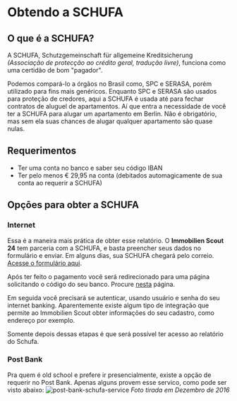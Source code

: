 # Obtendo a SCHUFA

## O que é a SCHUFA?
A SCHUFA, Schutzgemeinschaft für allgemeine Kreditsicherung *(Associação de protecção ao crédito geral, tradução livre)*, funciona como uma certidão de bom "pagador".

Podemos compará-lo a órgãos no Brasil como, SPC e SERASA, porém utilizado para fins mais genéricos.
Enquanto SPC e SERASA são usados para proteção de credores, aqui a SCHUFA é usada até para fechar contratos de aluguel de apartamentos.
Aí que entra a necessidade de você ter a SCHUFA para alugar um apartamento em Berlin. Não é obrigatório, mas sem ela suas chances de alugar
qualquer apartamento são quase nulas.

## Requerimentos
 - Ter uma conta no banco e saber seu código IBAN
 - Ter pelo menos € 29,95 na conta (debitados automagicamente de sua conta ao requerir a SCHUFA)

## Opçōes para obter a SCHUFA

### Internet
Essa é a maneira mais prática de obter esse relatório. O **Immobilien Scout 24** tem parceria com a SCHUFA, e basta preencher seus dados no formulário e enviar. Em alguns dias, sua SCHUFA chegará pelo correio. [Acesse o formulário aqui](https://bonitaetscheck.immobilienscout24.de/).

Após ter feito o pagamento você será redirecionado para uma página solicitando o código do seu banco. Procure [nesta](http://www.bundesbank.de/Navigation/EN/Service/Search_bank_sort_codes/Simple/simple_search_bank_sort_codes_node.html%3Fview%3Drender%255BDruckversion%255D) página.

Em seguida você precisará se autenticar, usando usuário e senha do seu internet banking. Aparentemente existe algum tipo de integração que permite ao Immobilien Scout obter informações do seu cadastro, como endereço por exemplo.

Somente depois dessas etapas é que será possível ter acesso ao relatório do Schufa.

### Post Bank
Pra quem é old school e prefere ir presencialmente, existe a opção de requerir no Post Bank. Apenas alguns provem esse servico,
como pode ser visto abaixo:
![post-bank-schufa-service](https://github.com/marlonbernardes/awesome-berlin/raw/master/files/pb-schufa-service.png)
*Foto tirada em Dezembro de 2016*
